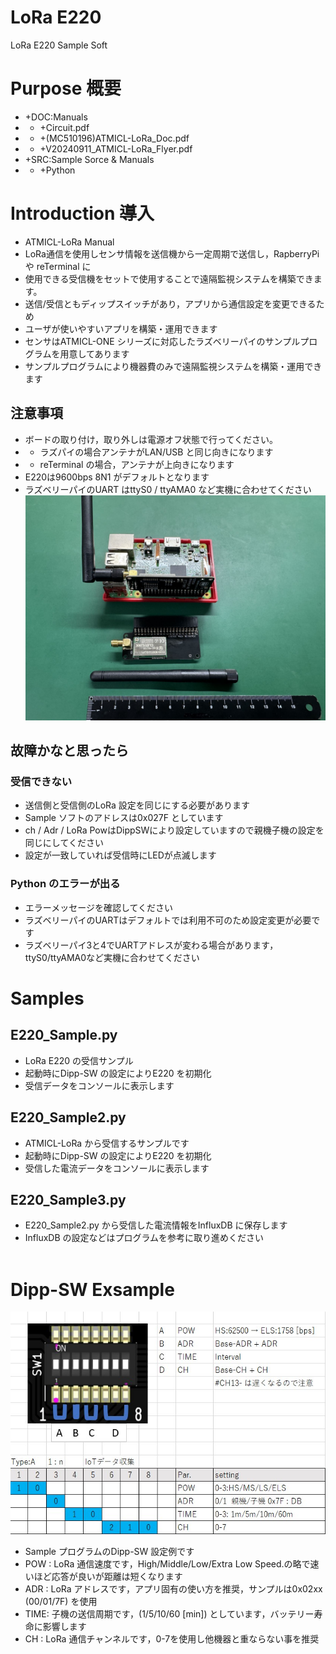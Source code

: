 # LoRa E220
 LoRa E220 Sample Soft

# Purpose   概要
- +DOC:Manuals
- - +Circuit.pdf
- - +(MC510196)ATMICL-LoRa_Doc.pdf
- - +V20240911_ATMICL-LoRa_Flyer.pdf
- +SRC:Sample Sorce & Manuals
- - +Python

# Introduction    導入
- ATMICL-LoRa Manual
- LoRa通信を使用しセンサ情報を送信機から一定周期で送信し，RapberryPi や reTerminal に
- 使用できる受信機をセットで使用することで遠隔監視システムを構築できます。
- 送信/受信ともディップスイッチがあり，アプリから通信設定を変更できるため
- ユーザが使いやすいアプリを構築・運用できます
- センサはATMICL-ONE シリーズに対応したラズベリーパイのサンプルプログラムを用意してあります
- サンプルプログラムにより機器費のみで遠隔監視システムを構築・運用できます

## 注意事項
- ボードの取り付け，取り外しは電源オフ状態で行ってください。
- - ラズパイの場合アンテナがLAN/USB と同じ向きになります
- - reTerminal の場合，アンテナが上向きになります
- E220は9600bps 8N1 がデフォルトとなります
- ラズベリーパイのUART はttyS0 / ttyAMA0 など実機に合わせてください
![受信機(ラズパイ)](/JPG/受信機(ラズパイ).jpg)

## 故障かなと思ったら
### 受信できない
- 送信側と受信側のLoRa 設定を同じにする必要があります
- Sample ソフトのアドレスは0x027F としています
- ch / Adr / LoRa PowはDippSWにより設定していますので親機子機の設定を同じにしてください
- 設定が一致していれば受信時にLEDが点滅します
### Python のエラーが出る
- エラーメッセージを確認してください
- ラズベリーパイのUARTはデフォルトでは利用不可のため設定変更が必要です
- ラズベリーパイ3と4でUARTアドレスが変わる場合があります，ttyS0/ttyAMA0など実機に合わせてください

# Samples
## E220_Sample.py
- LoRa E220 の受信サンプル
- 起動時にDipp-SW の設定によりE220 を初期化
- 受信データをコンソールに表示します
## E220_Sample2.py
- ATMICL-LoRa から受信するサンプルです
- 起動時にDipp-SW の設定によりE220 を初期化
- 受信した電流データをコンソールに表示します
## E220_Sample3.py
- E220_Sample2.py から受信した電流情報をInfluxDB に保存します
- InfluxDB の設定などはプログラムを参考に取り進めください
<br><br>

# Dipp-SW Exsample
![DIPP-SW](/JPG/DIPP.jpg)

- Sample プログラムのDipp-SW 設定例です
- POW : LoRa 通信速度です，High/Middle/Low/Extra Low Speed.の略で速いほど応答が良いが距離は短くなります
- ADR : LoRa アドレスです，アプリ固有の使い方を推奨，サンプルは0x02xx (00/01/7F) を使用
- TIME: 子機の送信周期です，(1/5/10/60 [min]) としています，バッテリー寿命に影響します
- CH  : LoRa 通信チャンネルです，0-7を使用し他機器と重ならない事を推奨
